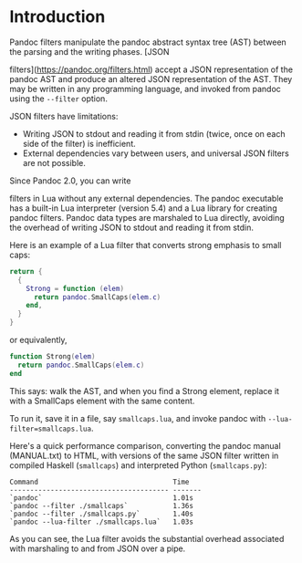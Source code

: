 # Introduction

Pandoc filters manipulate the pandoc
abstract syntax tree (AST) between the parsing
and the writing phases. [JSON

filters](https://pandoc.org/filters.html) accept a JSON
representation of the pandoc AST and produce an altered JSON
representation of the AST. They may be written in any
programming language, and invoked from pandoc using the
`--filter` option.

 JSON filters have limitations:
- Writing JSON to stdout and reading it from stdin (twice, once on
each side of the filter) is inefficient.
- External dependencies vary between users, and universal JSON filters are not possible.


Since Pandoc 2.0, you can write

filters in Lua without any external dependencies.
The pandoc executable has a built-in Lua
interpreter (version 5.4) and a Lua library for creating pandoc
filters. Pandoc data types
are marshaled to Lua directly, avoiding the overhead of writing
JSON to stdout and reading it from stdin.

Here is an example of a Lua filter that converts strong emphasis
to small caps:

``` lua
return {
  {
    Strong = function (elem)
      return pandoc.SmallCaps(elem.c)
    end,
  }
}
```

or equivalently,

``` lua
function Strong(elem)
  return pandoc.SmallCaps(elem.c)
end
```

This says: walk the AST, and when you find a Strong element,
replace it with a SmallCaps element with the same content.

To run it, save it in a file, say `smallcaps.lua`, and invoke
pandoc with `--lua-filter=smallcaps.lua`.

Here's a quick performance comparison, converting the pandoc
manual (MANUAL.txt) to HTML, with versions of the same JSON
filter written in compiled Haskell (`smallcaps`) and interpreted
Python (`smallcaps.py`):

    Command                                 Time
    --------------------------------------- -------
    `pandoc`                                1.01s
    `pandoc --filter ./smallcaps`           1.36s
    `pandoc --filter ./smallcaps.py`        1.40s
    `pandoc --lua-filter ./smallcaps.lua`   1.03s

As you can see, the Lua filter avoids the substantial overhead
associated with marshaling to and from JSON over a pipe.
